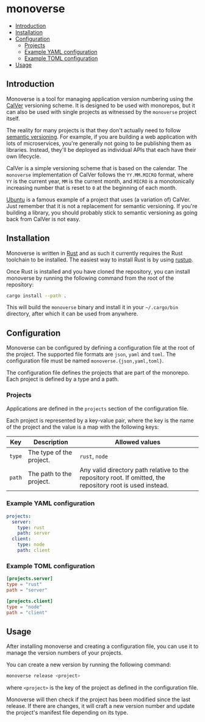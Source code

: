 # monoverse

- [Introduction](#introduction)
- [Installation](#installation)
- [Configuration](#configuration)
  - [Projects](#projects)
  - [Example YAML configuration](#example-yaml-configuration)
  - [Example TOML configuration](#example-toml-configuration)
- [Usage](#usage)


## Introduction

Monoverse is a tool for managing application version numbering using the [CalVer](https://calver.org/) versioning scheme. It is designed to be used with monorepos, but it can also be used with single projects as witnessed by the `monoverse` project itself.

The reality for many projects is that they don't actually need to follow [semantic versioning](https://semver.org/). For example, if you are building a web application with lots of microservices, you're generally not going to be publishing them as libraries. Instead, they'll be deployed as individual APIs that each have their own lifecycle.

CalVer is a simple versioning scheme that is based on the calendar. The `monoverse` implementation of CalVer follows the `YY.MM.MICRO` format, where `YY` is the current year, `MM` is the current month, and `MICRO` is a monotonically increasing number that is reset to `0` at the beginning of each month.

[Ubuntu](https://wiki.ubuntu.com/Releases) is a famous example of a project that uses (a variation of) CalVer. Just remember that it is not a replacement for semantic versioning. If you're building a library, you should probably stick to semantic versioning as going back from CalVer is not easy.

## Installation

Monoverse is written in [Rust](https://www.rust-lang.org/) and as such it currently requires the Rust toolchain to be installed. The easiest way to install Rust is by using [rustup](https://rustup.rs/).

Once Rust is installed and you have cloned the repository, you can install monoverse by running the following command from the root of the repository:

```bash
cargo install --path .
```

This will build the `monoverse` binary and install it in your `~/.cargo/bin` directory, after which it can be used from anywhere.

## Configuration

Monoverse can be configured by defining a configuration file at the root of the project. The supported file formats are `json`, `yaml` and `toml`. The configuration file must be named `monoverse.{json,yaml,toml}`.

The configuration file defines the projects that are part of the monorepo. Each project is defined by a type and a path.

### Projects

Applications are defined in the `projects` section of the configuration file.

Each project is represented by a key-value pair, where the key is the name of the project and the value is a map with the following keys:

| Key    | Description              | Allowed values                                                                                             |
| ------ | ------------------------ | ---------------------------------------------------------------------------------------------------------- |
| `type` | The type of the project. | `rust`, `node`                                                                                             |
| `path` | The path to the project. | Any valid directory path relative to the repository root. If omitted, the repository root is used instead. |

### Example YAML configuration

```yaml
projects:
  server:
    type: rust
    path: server
  client:
    type: node
    path: client
```

### Example TOML configuration

```toml
[projects.server]
type = "rust"
path = "server"

[projects.client]
type = "node"
path = "client"
```

## Usage

After installing monoverse and creating a configuration file, you can use it to manage the version numbers of your projects.

You can create a new version by running the following command:

```bash
monoverse release <project>
```

where `<project>` is the key of the project as defined in the configuration file.

Monoverse will then check if the project has been modified since the last release. If there are changes, it will craft a new version number and update the project's manifest file depending on its type.
